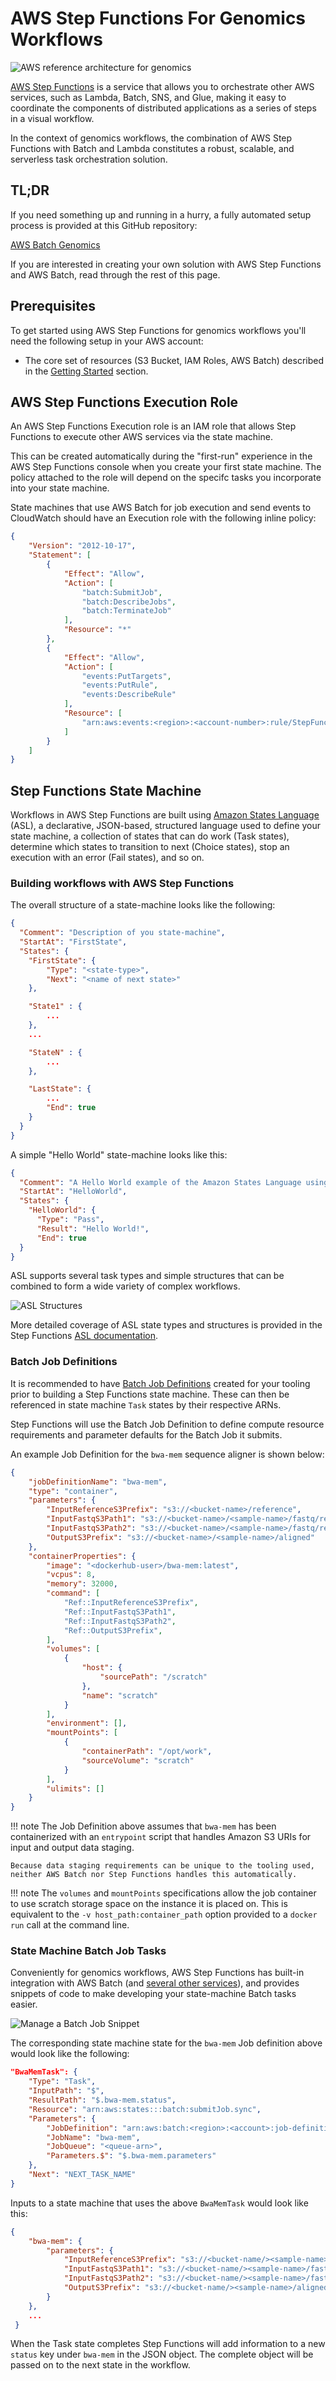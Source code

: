 # AWS Step Functions For Genomics Workflows

![AWS reference architecture for genomics](./images/aws-sfn-genomics-workflow-arch.png)

[AWS Step Functions](https://aws.amazon.com/step-functions/) is a service that allows you to orchestrate other AWS services, such as Lambda, Batch, SNS, and Glue, making it easy to coordinate the components of distributed applications as a series of steps in a visual workflow.

In the context of genomics workflows, the combination of AWS Step Functions with Batch and Lambda constitutes a robust, scalable, and serverless task orchestration solution.

## TL;DR

If you need something up and running in a hurry, a fully automated setup process
is provided at this GitHub repository:

[AWS Batch Genomics](https://github.com/aws-samples/aws-batch-genomics)

If you are interested in creating your own solution with AWS Step Functions and AWS Batch,
read through the rest of this page.

## Prerequisites

To get started using AWS Step Functions for genomics workflows you'll need the following setup in your AWS account:

* The core set of resources (S3 Bucket, IAM Roles, AWS Batch) described in the [Getting Started](../../../core-env/introduction/) section.

## AWS Step Functions Execution Role

An AWS Step Functions Execution role is an IAM role that allows Step Functions to execute other AWS services via the state machine.

This can be created automatically during the "first-run" experience in the AWS Step Functions console when you create your first state machine.  The policy attached to the role will depend on the specifc tasks you incorporate into your state machine.

State machines that use AWS Batch for job execution and send events to CloudWatch should have an Execution role with the following inline policy:

```json
{
    "Version": "2012-10-17",
    "Statement": [
        {
            "Effect": "Allow",
            "Action": [
                "batch:SubmitJob",
                "batch:DescribeJobs",
                "batch:TerminateJob"
            ],
            "Resource": "*"
        },
        {
            "Effect": "Allow",
            "Action": [
                "events:PutTargets",
                "events:PutRule",
                "events:DescribeRule"
            ],
            "Resource": [
                "arn:aws:events:<region>:<account-number>:rule/StepFunctionsGetEventsForBatchJobsRule"
            ]
        }
    ]
}
```

## Step Functions State Machine

Workflows in AWS Step Functions are built using [Amazon States Language](https://docs.aws.amazon.com/step-functions/latest/dg/concepts-amazon-states-language.html) (ASL), a declarative, JSON-based, structured language used to define your state machine, a collection of states that can do work (Task states), determine which states to transition to next (Choice states), stop an execution with an error (Fail states), and so on.

### Building workflows with AWS Step Functions

The overall structure of a state-machine looks like the following:

```json
{
  "Comment": "Description of you state-machine",
  "StartAt": "FirstState",
  "States": {
    "FirstState": {
        "Type": "<state-type>",
        "Next": "<name of next state>"
    },

    "State1" : {
        ...
    },
    ...

    "StateN" : {
        ...
    },

    "LastState": {
        ...
        "End": true
    }
  }
}
```

A simple "Hello World" state-machine looks like this:

```json
{
  "Comment": "A Hello World example of the Amazon States Language using a Pass state",
  "StartAt": "HelloWorld",
  "States": {
    "HelloWorld": {
      "Type": "Pass",
      "Result": "Hello World!",
      "End": true
  }
}
```

ASL supports several task types and simple structures that can be combined to form a wide variety of complex workflows.

![ASL Structures](images/step-functions-structures.png)

More detailed coverage of ASL state types and structures is provided in the 
Step Functions [ASL documentation](https://docs.aws.amazon.com/step-functions/latest/dg/concepts-amazon-states-language.html).

### Batch Job Definitions

It is recommended to have [Batch Job Definitions](https://docs.aws.amazon.com/batch/latest/userguide/job_definitions.html) created for your tooling prior to building a Step Functions state machine.  These can then be referenced in state machine `Task` states by their respective ARNs.

Step Functions will use the Batch Job Definition to define compute resource requirements and parameter defaults for the Batch Job it submits.

An example Job Definition for the `bwa-mem` sequence aligner is shown below:

```json
{
    "jobDefinitionName": "bwa-mem",
    "type": "container",
    "parameters": {
        "InputReferenceS3Prefix": "s3://<bucket-name>/reference",
        "InputFastqS3Path1": "s3://<bucket-name>/<sample-name>/fastq/read1.fastq.gz",
        "InputFastqS3Path2": "s3://<bucket-name>/<sample-name>/fastq/read2.fastq.gz",
        "OutputS3Prefix": "s3://<bucket-name>/<sample-name>/aligned"
    },
    "containerProperties": {
        "image": "<dockerhub-user>/bwa-mem:latest",
        "vcpus": 8,
        "memory": 32000,
        "command": [
            "Ref::InputReferenceS3Prefix",
            "Ref::InputFastqS3Path1",
            "Ref::InputFastqS3Path2",
            "Ref::OutputS3Prefix",
        ],
        "volumes": [
            {
                "host": {
                    "sourcePath": "/scratch"
                },
                "name": "scratch"
            }
        ],
        "environment": [],
        "mountPoints": [
            {
                "containerPath": "/opt/work",
                "sourceVolume": "scratch"
            }
        ],
        "ulimits": []
    }
}
```

!!! note
    The Job Definition above assumes that `bwa-mem` has been containerized with an
    `entrypoint` script that handles Amazon S3 URIs for input and output data
    staging.

    Because data staging requirements can be unique to the tooling used, neither AWS Batch nor Step Functions handles this automatically.

!!! note
    The `volumes` and `mountPoints` specifications allow the job container to
    use scratch storage space on the instance it is placed on.  This is equivalent
    to the `-v host_path:container_path` option provided to a `docker run` call
    at the command line.

### State Machine Batch Job Tasks

Conveniently for genomics workflows, AWS Step Functions has built-in integration with AWS Batch (and [several other services](https://docs.aws.amazon.com/step-functions/latest/dg/concepts-connectors.html)), and provides snippets of code to make developing your state-machine
Batch tasks easier.

![Manage a Batch Job Snippet](images/sfn-batch-job-snippet.png)

The corresponding state machine state for the `bwa-mem` Job definition above
would look like the following:

```json
"BwaMemTask": {
    "Type": "Task",
    "InputPath": "$",
    "ResultPath": "$.bwa-mem.status",
    "Resource": "arn:aws:states:::batch:submitJob.sync",
    "Parameters": {
        "JobDefinition": "arn:aws:batch:<region>:<account>:job-definition/bwa-mem:1",
        "JobName": "bwa-mem",
        "JobQueue": "<queue-arn>",
        "Parameters.$": "$.bwa-mem.parameters"
    },
    "Next": "NEXT_TASK_NAME"
}
```

Inputs to a state machine that uses the above `BwaMemTask` would look like this:

```json
{
    "bwa-mem": {
        "parameters": {
            "InputReferenceS3Prefix": "s3://<bucket-name/><sample-name>/reference",
            "InputFastqS3Path1": "s3://<bucket-name/><sample-name>/fastq/read1.fastq.gz",
            "InputFastqS3Path2": "s3://<bucket-name/><sample-name>/fastq/read2.fastq.gz",
            "OutputS3Prefix": "s3://<bucket-name/><sample-name>/aligned"
        }
    },
    ...
 }
```

When the Task state completes Step Functions will add information to a new `status` key under `bwa-mem` in the JSON object.  The complete object will be passed on to the next state in the workflow.
